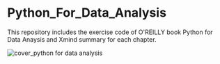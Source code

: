 # Python_For_Data_Analysis

This repository includes the exercise code of O'REILLY book Python for Data Anaysis and Xmind summary for each chapter.

![cover_python for data analysis](https://github.com/Yuxin19/Python_For_Data_Analysis/blob/master/cover_python%20for%20data%20analysis.jpg)
